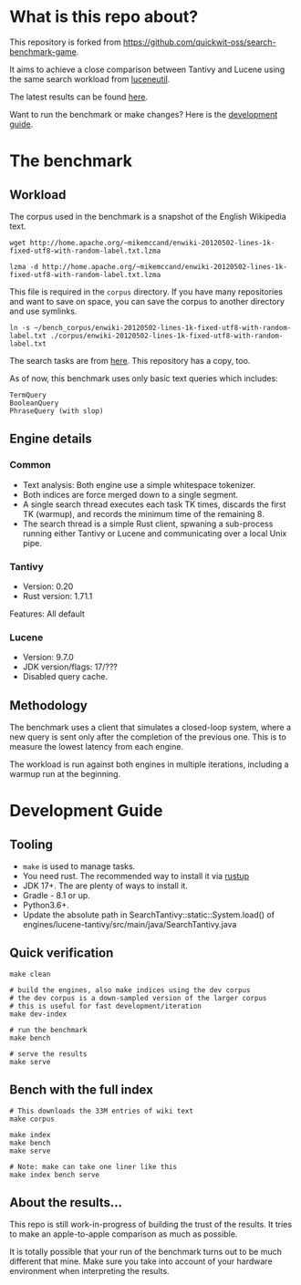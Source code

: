 
# What is this repo about?
This repository is forked from https://github.com/quickwit-oss/search-benchmark-game.

It aims to achieve a close comparison between Tantivy and Lucene using the same search workload from [luceneutil](https://github.com/mikemccand/luceneutil).

The latest results can be found [here](https://tony-x.github.io/search-benchmark-game/).

Want to run the benchmark or make changes? Here is the [development guide](#development-guide).

# The benchmark
## Workload
The corpus used in the benchmark is a snapshot of the English Wikipedia text.

```
wget http://home.apache.org/~mikemccand/enwiki-20120502-lines-1k-fixed-utf8-with-random-label.txt.lzma
```
```
lzma -d http://home.apache.org/~mikemccand/enwiki-20120502-lines-1k-fixed-utf8-with-random-label.txt.lzma
```
This file is required in the `corpus` directory. If you have many repositories and want to save on space, you can save the corpus to another directory and use symlinks.
```
ln -s ~/bench_corpus/enwiki-20120502-lines-1k-fixed-utf8-with-random-label.txt ./corpus/enwiki-20120502-lines-1k-fixed-utf8-with-random-label.txt
```

The search tasks are from [here](https://github.com/mikemccand/luceneutil/blob/master/tasks/wikimedium.1M.nostopwords.tasks). This repository has a copy, too.

As of now, this benchmark uses only basic text queries which includes:
```
TermQuery
BooleanQuery
PhraseQuery (with slop)
```

## Engine details
### Common
* Text analysis: Both engine use a simple whitespace tokenizer.
* Both indices are force merged down to a single segment.
* A single search thread executes each task TK times, discards the first TK (warmup), and records the minimum time of the remaining 8.
* The search thread is a simple Rust client, spwaning a sub-process running either Tantivy or Lucene and communicating over a local Unix pipe.

### Tantivy
* Version: 0.20
* Rust version: 1.71.1

Features: All default

### Lucene
* Version: 9.7.0
* JDK version/flags: 17/???
* Disabled query cache.


## Methodology
The benchmark uses a client that simulates a closed-loop system, where a new query is sent only after the completion of the previous one. This is to measure the lowest latency from each engine.

The workload is run against both engines in multiple iterations, including a warmup run at the beginning.

# Development Guide
## Tooling
* `make` is used to manage tasks.
* You need rust. The recommended way to install it via [rustup](https://www.rust-lang.org/tools/install)
* JDK 17+. The are plenty of ways to install it.
* Gradle - 8.1 or up.
* Python3.6+.
* Update the absolute path in  SearchTantivy::static::System.load() of engines/lucene-tantivy/src/main/java/SearchTantivy.java

## Quick verification
```
make clean

# build the engines, also make indices using the dev corpus
# the dev corpus is a down-sampled version of the larger corpus
# this is useful for fast development/iteration
make dev-index

# run the benchmark
make bench

# serve the results
make serve
```

## Bench with the full index
```
# This downloads the 33M entries of wiki text
make corpus

make index
make bench
make serve

# Note: make can take one liner like this
make index bench serve
```

## About the results...
This repo is still work-in-progress of building the trust of the results. It tries to make an apple-to-apple comparison as much as possible.

It is totally possible that your run of the benchmark turns out to be much different that mine. Make sure you take into account of your hardware environment when interpreting the results.
